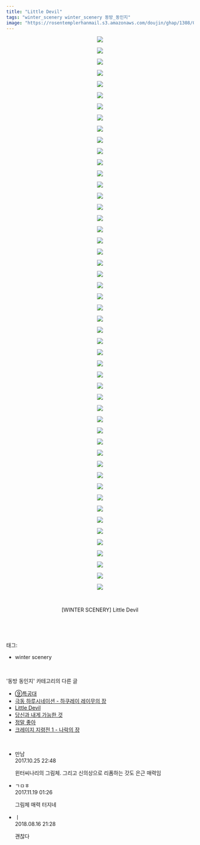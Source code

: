 ```yaml
---
title: "Little Devil"
tags: "winter_scenery winter_scenery 동방_동인지"
image: "https://rosentemplerhanmail.s3.amazonaws.com/doujin/ghap/1308/001.jpg"
---
```

<div class="article">
<p style="text-align: center; clear: none; float: none;"><img src="{{ site.imgserver11 }}/ghap/1308/001.jpg"/></p>
<p style="text-align: center; clear: none; float: none;"><img src="{{ site.imgserver11 }}/ghap/1308/002.jpg"/></p>
<p style="text-align: center; clear: none; float: none;"><img src="{{ site.imgserver11 }}/ghap/1308/003.jpg"/></p>
<p style="text-align: center; clear: none; float: none;"><img src="{{ site.imgserver11 }}/ghap/1308/004.jpg"/></p>
<p style="text-align: center; clear: none; float: none;"><img src="{{ site.imgserver11 }}/ghap/1308/005.jpg"/></p>
<p style="text-align: center; clear: none; float: none;"><img src="{{ site.imgserver11 }}/ghap/1308/006.jpg"/></p>
<p style="text-align: center; clear: none; float: none;"><img src="{{ site.imgserver11 }}/ghap/1308/007.jpg"/></p>
<p style="text-align: center; clear: none; float: none;"><img src="{{ site.imgserver11 }}/ghap/1308/008.jpg"/></p>
<p style="text-align: center; clear: none; float: none;"><img src="{{ site.imgserver11 }}/ghap/1308/009.jpg"/></p>
<p style="text-align: center; clear: none; float: none;"><img src="{{ site.imgserver11 }}/ghap/1308/010.jpg"/></p>
<p style="text-align: center; clear: none; float: none;"><img src="{{ site.imgserver11 }}/ghap/1308/011.jpg"/></p>
<p style="text-align: center; clear: none; float: none;"><img src="{{ site.imgserver11 }}/ghap/1308/012.jpg"/></p>
<p style="text-align: center; clear: none; float: none;"><img src="{{ site.imgserver11 }}/ghap/1308/013.jpg"/></p>
<p style="text-align: center; clear: none; float: none;"><img src="{{ site.imgserver11 }}/ghap/1308/014.jpg"/></p>
<p style="text-align: center; clear: none; float: none;"><img src="{{ site.imgserver11 }}/ghap/1308/015.jpg"/></p>
<p style="text-align: center; clear: none; float: none;"><img src="{{ site.imgserver11 }}/ghap/1308/016.jpg"/></p>
<p style="text-align: center; clear: none; float: none;"><img src="{{ site.imgserver11 }}/ghap/1308/017.jpg"/></p>
<p style="text-align: center; clear: none; float: none;"><img src="{{ site.imgserver11 }}/ghap/1308/018.jpg"/></p>
<p style="text-align: center; clear: none; float: none;"><img src="{{ site.imgserver11 }}/ghap/1308/019.jpg"/></p>
<p style="text-align: center; clear: none; float: none;"><img src="{{ site.imgserver11 }}/ghap/1308/020.jpg"/></p>
<p style="text-align: center; clear: none; float: none;"><img src="{{ site.imgserver11 }}/ghap/1308/021.jpg"/></p>
<p style="text-align: center; clear: none; float: none;"><img src="{{ site.imgserver11 }}/ghap/1308/022.jpg"/></p>
<p style="text-align: center; clear: none; float: none;"><img src="{{ site.imgserver11 }}/ghap/1308/023.jpg"/></p>
<p style="text-align: center; clear: none; float: none;"><img src="{{ site.imgserver11 }}/ghap/1308/024.jpg"/></p>
<p style="text-align: center; clear: none; float: none;"><img src="{{ site.imgserver11 }}/ghap/1308/025.jpg"/></p>
<p style="text-align: center; clear: none; float: none;"><img src="{{ site.imgserver11 }}/ghap/1308/026.jpg"/></p>
<p style="text-align: center; clear: none; float: none;"><img src="{{ site.imgserver11 }}/ghap/1308/027.jpg"/></p>
<p style="text-align: center; clear: none; float: none;"><img src="{{ site.imgserver11 }}/ghap/1308/028.jpg"/></p>
<p style="text-align: center; clear: none; float: none;"><img src="{{ site.imgserver11 }}/ghap/1308/029.jpg"/></p>
<p style="text-align: center; clear: none; float: none;"><img src="{{ site.imgserver11 }}/ghap/1308/030.jpg"/></p>
<p style="text-align: center; clear: none; float: none;"><img src="{{ site.imgserver11 }}/ghap/1308/031.jpg"/></p>
<p style="text-align: center; clear: none; float: none;"><img src="{{ site.imgserver11 }}/ghap/1308/032.jpg"/></p>
<p style="text-align: center; clear: none; float: none;"><img src="{{ site.imgserver11 }}/ghap/1308/033.jpg"/></p>
<p style="text-align: center; clear: none; float: none;"><img src="{{ site.imgserver11 }}/ghap/1308/034.jpg"/></p>
<p style="text-align: center; clear: none; float: none;"><img src="{{ site.imgserver11 }}/ghap/1308/035.jpg"/></p>
<p style="text-align: center; clear: none; float: none;"><img src="{{ site.imgserver11 }}/ghap/1308/036.jpg"/></p>
<p style="text-align: center; clear: none; float: none;"><img src="{{ site.imgserver11 }}/ghap/1308/037.jpg"/></p>
<p style="text-align: center; clear: none; float: none;"><img src="{{ site.imgserver11 }}/ghap/1308/038.jpg"/></p>
<p style="text-align: center; clear: none; float: none;"><img src="{{ site.imgserver11 }}/ghap/1308/039.jpg"/></p>
<p style="text-align: center; clear: none; float: none;"><img src="{{ site.imgserver11 }}/ghap/1308/040.jpg"/></p>
<p style="text-align: center; clear: none; float: none;"><img src="{{ site.imgserver11 }}/ghap/1308/041.jpg"/></p>
<p style="text-align: center; clear: none; float: none;"><img src="{{ site.imgserver11 }}/ghap/1308/042.jpg"/></p>
<p style="text-align: center; clear: none; float: none;"><img src="{{ site.imgserver11 }}/ghap/1308/043.jpg"/></p>
<p style="text-align: center; clear: none; float: none;"><img src="{{ site.imgserver11 }}/ghap/1308/044.jpg"/></p>
<p style="text-align: center; clear: none; float: none;"><img src="{{ site.imgserver11 }}/ghap/1308/045.jpg"/></p>
<p style="text-align: center; clear: none; float: none;"><img src="{{ site.imgserver11 }}/ghap/1308/046.jpg"/></p>
<p style="text-align: center; clear: none; float: none;"><img src="{{ site.imgserver11 }}/ghap/1308/047.jpg"/></p>
<p style="text-align: center; clear: none; float: none;"><img src="{{ site.imgserver11 }}/ghap/1308/048.jpg"/></p>
<p style="text-align: center; clear: none; float: none;"><img src="{{ site.imgserver11 }}/ghap/1308/049.jpg"/></p>
<p style="text-align: center; clear: none; float: none;"><img src="{{ site.imgserver11 }}/ghap/1308/050.jpg"/></p>
<p style="text-align: center; clear: none; float: none;"><br/></p>
<p style="text-align: center; clear: none; float: none;">[WINTER SCENERY] Little Devil</p>
<p><br/></p>
</div><br/>
<div class="tagTrail">
<p>태그: </p>
<ul>
<li>winter scenery</li>
</ul>
</div><br/>
<div class="another">
<p>'동방 동인지' 카테고리의 다른 글</p>
<ul>
<li><a href="/ghap_1310">⑨특공대</a></li>
<li><a href="/ghap_1309">극동 하루시네이션 - 하쿠레이 레이무의 장</a></li>
<li><a href="/ghap_1308">Little Devil</a></li>
<li><a href="/ghap_1306">당신과 내게 가능한 것</a></li>
<li><a href="/ghap_1305">정말 좋아</a></li>
<li><a href="/ghap_1304">크레이지 지령전 1 - 나락의 장</a></li>
</ul>
</div><br/>
<div class="cb_module cb_fluid">
<div class="cb_wrt cb_profile">
<div class="comment">
<ul>
<li class="cb_thumb_off" id="comment15114416">
<div class="cb_comment_area">
<div class="cb_info_area">
<div class="cb_section">
<span class="cb_nick_name">만남</span>
</div>
<div class="cb_section">
<span class="cb_date">2017.10.25 22:48 </span>
</div>
</div>
<div class="cb_dsc_comment">
<p class="cb_dsc">
											윈터씨나리의 그림체. 그리고 신의상으로 리폼하는 갓도 은근 매력임
										</p>
</div>
</div></li>
<li class="cb_thumb_off" id="comment15132254">
<div class="cb_comment_area">
<div class="cb_info_area">
<div class="cb_section">
<span class="cb_nick_name">ㄱㅁㅎ</span>
</div>
<div class="cb_section">
<span class="cb_date">2017.11.19 01:26 </span>
</div>
</div>
<div class="cb_dsc_comment">
<p class="cb_dsc">
											그림체 매력 터지네
										</p>
</div>
</div></li>
<li class="cb_thumb_off" id="comment15310337">
<div class="cb_comment_area">
<div class="cb_info_area">
<div class="cb_section">
<span class="cb_nick_name">ㅣ</span>
</div>
<div class="cb_section">
<span class="cb_date">2018.08.16 21:28 </span>
</div>
</div>
<div class="cb_dsc_comment">
<p class="cb_dsc">
											괜찮다
										</p>
</div>
</div></li>
</ul>
</div>
</div><!-- commentList close -->
</div><br/>
